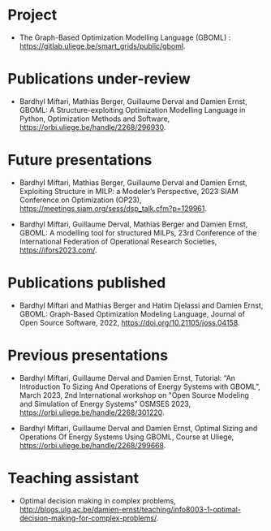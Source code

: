 # Project

- The Graph-Based Optimization Modelling Language (GBOML) : https://gitlab.uliege.be/smart_grids/public/gboml.

# Publications under-review

- Bardhyl Miftari, Mathias Berger, Guillaume Derval and Damien Ernst, GBOML: A Structure-exploiting Optimization Modelling Language in Python, Optimization Methods and Software, https://orbi.uliege.be/handle/2268/296930.

# Future presentations 

- Bardhyl Miftari, Mathias Berger, Guillaume Derval and Damien Ernst, Exploiting Structure in MILP: a Modeler’s Perspective, 2023 SIAM Conference on Optimization (OP23), https://meetings.siam.org/sess/dsp_talk.cfm?p=129961.

- Bardhyl Miftari, Guillaume Derval, Mathias Berger and Damien Ernst, GBOML: A modelling tool for structured MILPs, 23rd Conference of the International Federation of Operational Research Societies, https://ifors2023.com/.

# Publications published

- Bardhyl Miftari and Mathias Berger and Hatim Djelassi and Damien Ernst, GBOML: Graph-Based Optimization Modeling Language, Journal of Open Source Software, 2022, https://doi.org/10.21105/joss.04158.

# Previous presentations

- Bardhyl Miftari, Guillaume Derval and Damien Ernst, Tutorial: “An Introduction To Sizing And Operations of Energy Systems with GBOML”, March 2023, 2nd International workshop on "Open Source Modeling and Simulation of Energy Systems" OSMSES 2023, https://orbi.uliege.be/handle/2268/301220.

- Bardhyl Miftari, Guillaume Derval and Damien Ernst, Optimal Sizing and Operations Of Energy Systems Using GBOML, Course at Uliege, https://orbi.uliege.be/handle/2268/299668. 

# Teaching assistant

- Optimal decision making in complex problems, http://blogs.ulg.ac.be/damien-ernst/teaching/info8003-1-optimal-decision-making-for-complex-problems/.
